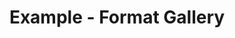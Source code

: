 ---
date:  ""
type: "course"
draft: false
title: "Example - Format Gallery"
terms: []
weight : 1
module:
    parted: 5
    layout: ""
    groups: []
    strain: "material"
format:
    model: "gallery"
    cover: "cover.jpg"
    anima: ""
    theme: ""
source:
    data: ""
parted:
    tutor:
        lead: ""
        desc: ""
        data: 
        - name: ""
          mail: ""
          tele: ""
metadata:
    index: false
    thumb: "cover.jpg"
    author: ""
language:
    id: ""
    en: ""
description: "Lorem ipsum dolor sit amet, consectetur adipiscing elit. Etiam aliquam libero et magna suscipit vestibulum. Suspendisse condimentum ipsum vel mi luctus, nec ornare est porttitor."
---